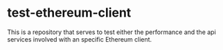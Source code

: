# test-ethereum-client
This is a repository that serves to test either the performance and the api services involved with an specific Ethereum client.
